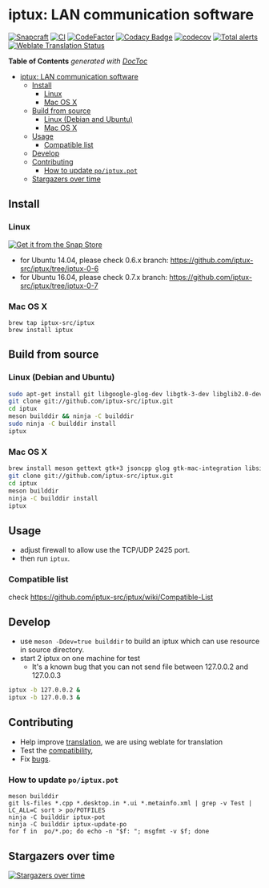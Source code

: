 # iptux: LAN communication software

[![Snapcraft](https://snapcraft.io/iptux/badge.svg)](https://snapcraft.io/iptux)
[![CI](https://github.com/iptux-src/iptux/workflows/CI/badge.svg)](https://github.com/iptux-src/iptux/actions)
[![CodeFactor](https://www.codefactor.io/repository/github/iptux-src/iptux/badge)](https://www.codefactor.io/repository/github/iptux-src/iptux)
[![Codacy Badge](https://app.codacy.com/project/badge/Grade/0d2720ebbf474c02ac5ebc1036849889)](https://app.codacy.com/gh/iptux-src/iptux/dashboard?utm_source=gh&utm_medium=referral&utm_content=&utm_campaign=Badge_grade)
[![codecov](https://codecov.io/gh/iptux-src/iptux/branch/master/graph/badge.svg)](https://codecov.io/gh/iptux-src/iptux/branch/master)
[![Total alerts](https://img.shields.io/lgtm/alerts/g/iptux-src/iptux.svg?logo=lgtm&logoWidth=18)](https://lgtm.com/projects/g/iptux-src/iptux/alerts/)
[![Weblate Translation Status](https://hosted.weblate.org/widgets/iptux/-/iptux/svg-badge.svg)](https://hosted.weblate.org/engage/iptux/)

<!-- START doctoc generated TOC please keep comment here to allow auto update -->
<!-- DON'T EDIT THIS SECTION, INSTEAD RE-RUN doctoc TO UPDATE -->
**Table of Contents**  *generated with [DocToc](https://github.com/thlorenz/doctoc)*

- [iptux: LAN communication software](#iptux-lan-communication-software)
  - [Install](#install)
    - [Linux](#linux)
    - [Mac OS X](#mac-os-x)
  - [Build from source](#build-from-source)
    - [Linux (Debian and Ubuntu)](#linux-debian-and-ubuntu)
    - [Mac OS X](#mac-os-x-1)
  - [Usage](#usage)
    - [Compatible list](#compatible-list)
  - [Develop](#develop)
  - [Contributing](#contributing)
    - [How to update `po/iptux.pot`](#how-to-update-poiptuxpot)
  - [Stargazers over time](#stargazers-over-time)

<!-- END doctoc generated TOC please keep comment here to allow auto update -->

## Install

### Linux

[![Get it from the Snap Store](https://snapcraft.io/static/images/badges/en/snap-store-white.svg)](https://snapcraft.io/iptux)

* for Ubuntu 14.04, please check 0.6.x branch: https://github.com/iptux-src/iptux/tree/iptux-0-6
* for Ubuntu 16.04, please check 0.7.x branch: https://github.com/iptux-src/iptux/tree/iptux-0-7

### Mac OS X

```
brew tap iptux-src/iptux
brew install iptux
```

## Build from source

### Linux (Debian and Ubuntu)

```sh
sudo apt-get install git libgoogle-glog-dev libgtk-3-dev libglib2.0-dev libjsoncpp-dev g++ meson libsigc++-2.0-dev
git clone git://github.com/iptux-src/iptux.git
cd iptux
meson builddir && ninja -C builddir
sudo ninja -C builddir install
iptux
```

### Mac OS X

```sh
brew install meson gettext gtk+3 jsoncpp glog gtk-mac-integration libsigc++@2
git clone git://github.com/iptux-src/iptux.git
cd iptux
meson builddir
ninja -C builddir install
iptux
```

## Usage

* adjust firewall to allow use the TCP/UDP 2425 port.
* then run `iptux`.

### Compatible list

check https://github.com/iptux-src/iptux/wiki/Compatible-List

## Develop

* use `meson -Ddev=true builddir` to build an iptux which can use resource in source directory.
* start 2 iptux on one machine for test
  * It's a known bug that you can not send file between 127.0.0.2 and 127.0.0.3
```sh
iptux -b 127.0.0.2 &
iptux -b 127.0.0.3 &
```


## Contributing

* Help improve [translation](https://hosted.weblate.org/projects/iptux/#languages), we are using weblate for translation
* Test the [compatibility](https://github.com/iptux-src/iptux/wiki/Compatible-List),
* Fix [bugs](https://github.com/iptux-src/iptux/issues).

### How to update `po/iptux.pot`

```
meson builddir
git ls-files *.cpp *.desktop.in *.ui *.metainfo.xml | grep -v Test | LC_ALL=C sort > po/POTFILES
ninja -C builddir iptux-pot
ninja -C builddir iptux-update-po
for f in  po/*.po; do echo -n "$f: "; msgfmt -v $f; done
```

## Stargazers over time

[![Stargazers over time](https://starchart.cc/iptux-src/iptux.svg)](https://starchart.cc/iptux-src/iptux)
